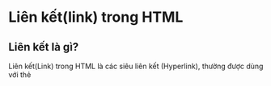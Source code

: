 # Liên kết(link) trong HTML

## Liên kết là gì?

Liên kết(Link) trong HTML là các siêu liên kết (Hyperlink), thường được dùng với thẻ&#x20;
